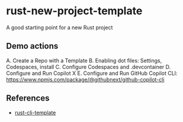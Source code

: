 # rust-new-project-template
A good starting point for a new Rust project

## Demo actions
A.  Create a Repo with a Template
B.  Enabling dot files:  Settings, Codespaces, install
C. Configure Codespaces and .devcontainer
D. Configure and Run Copilot X
E. Configure and Run GitHub Copilot CLI:  https://www.npmjs.com/package/@githubnext/github-copilot-cli

## References

* [rust-cli-template](https://github.com/kbknapp/rust-cli-template)
